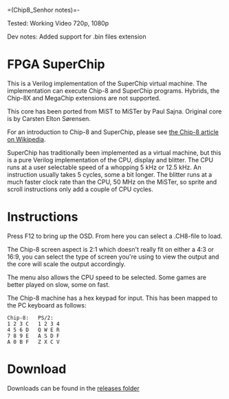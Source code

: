 =(Chip8_Senhor notes)=-

Tested: Working Video 720p, 1080p

Dev notes: Added support for .bin files extension

# FPGA SuperChip #

This is a Verilog implementation of the SuperChip virtual machine. The implementation can execute Chip-8 and SuperChip programs. Hybrids, the Chip-8X and MegaChip extensions are not supported.

This core has been ported from MiST to MiSTer by Paul Sajna.
Original core is by Carsten Elton Sørensen.

For an introduction to Chip-8 and SuperChip, please see [the Chip-8 article on Wikipedia](https://en.wikipedia.org/wiki/CHIP-8). 

SuperChip has traditionally been implemented as a virtual machine, but this is a pure Verilog implementation of the CPU, display and blitter. The CPU runs at a user selectable speed of a whopping 5 kHz or 12.5 kHz. An instruction usually takes 5 cycles, some a bit longer. The blitter runs at a much faster clock rate than the CPU, 50 MHz on the MiSTer, so sprite and scroll instructions only add a couple of CPU cycles.

# Instructions #

Press F12 to bring up the OSD. From here you can select a .CH8-file to load.

The Chip-8 screen aspect is 2:1 which doesn't really fit on either a 4:3 or 16:9, you can select the type of screen you're using to view the output and the core will scale the output accordingly.

The menu also allows the CPU speed to be selected. Some games are better played on slow, some on fast.

The Chip-8 machine has a hex keypad for input. This has been mapped to the PC keyboard as follows:

    Chip-8:   PS/2:
    1 2 3 C   1 2 3 4
    4 5 6 D   Q W E R
    7 8 9 E   A S D F
    A 0 B F   Z X C V

# Download #

Downloads can be found in the [releases folder](https://github.com/MiSTer-devel/Chip8_MiSTer/tree/master/releases)
